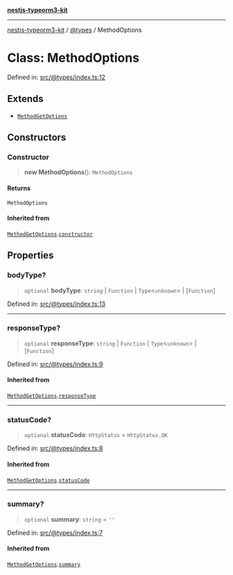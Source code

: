 [**nestjs-typeorm3-kit**](../../README.md)

***

[nestjs-typeorm3-kit](../../README.md) / [@types](../README.md) / MethodOptions

# Class: MethodOptions

Defined in: [src/@types/index.ts:12](https://github.com/x302502/nestjs-typeorm3-kit/blob/313e27f27be24cb76b799a33cc27551fc0070682/src/@types/index.ts#L12)

## Extends

- [`MethodGetOptions`](MethodGetOptions.md)

## Constructors

### Constructor

> **new MethodOptions**(): `MethodOptions`

#### Returns

`MethodOptions`

#### Inherited from

[`MethodGetOptions`](MethodGetOptions.md).[`constructor`](MethodGetOptions.md#constructor)

## Properties

### bodyType?

> `optional` **bodyType**: `string` \| `Function` \| `Type`\<`unknown`\> \| \[`Function`\]

Defined in: [src/@types/index.ts:13](https://github.com/x302502/nestjs-typeorm3-kit/blob/313e27f27be24cb76b799a33cc27551fc0070682/src/@types/index.ts#L13)

***

### responseType?

> `optional` **responseType**: `string` \| `Function` \| `Type`\<`unknown`\> \| \[`Function`\]

Defined in: [src/@types/index.ts:9](https://github.com/x302502/nestjs-typeorm3-kit/blob/313e27f27be24cb76b799a33cc27551fc0070682/src/@types/index.ts#L9)

#### Inherited from

[`MethodGetOptions`](MethodGetOptions.md).[`responseType`](MethodGetOptions.md#responsetype)

***

### statusCode?

> `optional` **statusCode**: `HttpStatus` = `HttpStatus.OK`

Defined in: [src/@types/index.ts:8](https://github.com/x302502/nestjs-typeorm3-kit/blob/313e27f27be24cb76b799a33cc27551fc0070682/src/@types/index.ts#L8)

#### Inherited from

[`MethodGetOptions`](MethodGetOptions.md).[`statusCode`](MethodGetOptions.md#statuscode)

***

### summary?

> `optional` **summary**: `string` = `''`

Defined in: [src/@types/index.ts:7](https://github.com/x302502/nestjs-typeorm3-kit/blob/313e27f27be24cb76b799a33cc27551fc0070682/src/@types/index.ts#L7)

#### Inherited from

[`MethodGetOptions`](MethodGetOptions.md).[`summary`](MethodGetOptions.md#summary)
